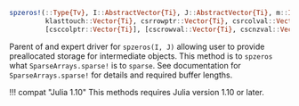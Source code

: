 ```julia
spzeros!(::Type{Tv}, I::AbstractVector{Ti}, J::AbstractVector{Ti}, m::Integer, n::Integer,
         klasttouch::Vector{Ti}, csrrowptr::Vector{Ti}, csrcolval::Vector{Ti},
         [csccolptr::Vector{Ti}], [cscrowval::Vector{Ti}, cscnzval::Vector{Tv}]) where {Tv,Ti<:Integer}
```

Parent of and expert driver for `spzeros(I, J)` allowing user to provide preallocated storage for intermediate objects. This method is to `spzeros` what `SparseArrays.sparse!` is to `sparse`. See documentation for `SparseArrays.sparse!` for details and required buffer lengths.

!!! compat "Julia 1.10"
    This methods requires Julia version 1.10 or later.

